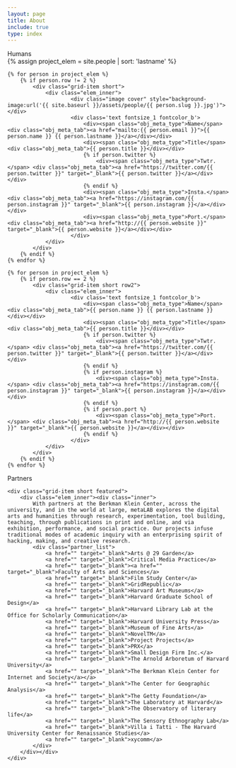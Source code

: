 ```yaml
---
layout: page
title: About
include: true
type: index
---
```

<style>
	.about_grid .short{
	}
	.about_grid .short.row2{
		height: 100px;
	}	
	
	.about_sum .elem_inner{
		border: 2px solid red;
		height: 400px!important;
	}
	.about_sum .elem_inner .inner{
		padding: 25px;
	}
	.header_desc span{
		color:red;
	}
	.about_r{
		margin-bottom: 15px;
		font-family: 'Roboto Mono', monospace;
		height: 150px;
	}
	.about_r span{
		color: red;
	}
	.partner_list{
		margin-top: 25px;
	}
	.partner_list a{
		display: block
	}
</style>


<div class="present_div fontsize_3">Humans</div>

<div class="grid about_grid">
 {% assign project_elem = site.people | sort: 'lastname' %}

	{% for person in project_elem %}
		{% if person.row != 2 %}
			<div class="grid-item short">
				<div class="elem_inner">
						<div class="image cover" style="background-image:url('{{ site.baseurl }}/assets/people/{{ person.slug }}.jpg')"></div>		
						<div class='text fontsize_1 fontcolor_b'>
							<div><span class="obj_meta_type">Name</span> <div class="obj_meta_tab"><a href="mailto:{{ person.email }}">{{ person.name }} {{ person.lastname }}</a></div></div>
							<div><span class="obj_meta_type">Title</span> <div class="obj_meta_tab">{{ person.title }}</div></div>
							{% if person.twitter %}
								<div><span class="obj_meta_type">Twtr.</span> <div class="obj_meta_tab"><a href="https://twitter.com/{{ person.twitter }}" target="_blank">{{ person.twitter }}</a></div></div>
							{% endif %}
							<div><span class="obj_meta_type">Insta.</span> <div class="obj_meta_tab"><a href="https://instagram.com/{{ person.instagram }}" target="_blank">{{ person.instagram }}</a></div></div>
							<div><span class="obj_meta_type">Port.</span> <div class="obj_meta_tab"><a href="http://{{ person.website }}" target="_blank">{{ person.website }}</a></div></div>
						</div>
				</div>		
			</div>	
		{% endif %}
	{% endfor %}

	{% for person in project_elem %}
		{% if person.row == 2 %}
			<div class="grid-item short row2">
				<div class="elem_inner">
						<div class='text fontsize_1 fontcolor_b'>
							<div><span class="obj_meta_type">Name</span> <div class="obj_meta_tab">{{ person.name }} {{ person.lastname }}</div></div>
							<div><span class="obj_meta_type">Title</span> <div class="obj_meta_tab">{{ person.title }}</div></div>
							{% if person.twitter %}
								<div><span class="obj_meta_type">Twtr.</span> <div class="obj_meta_tab"><a href="https://twitter.com/{{ person.twitter }}" target="_blank">{{ person.twitter }}</a></div></div>
							{% endif %}
							{% if person.instagram %}
								<div><span class="obj_meta_type">Insta.</span> <div class="obj_meta_tab"><a href="https://instagram.com/{{ person.instagram }}" target="_blank">{{ person.instagram }}</a></div></div>
							{% endif %}
							{% if person.port %}							
								<div><span class="obj_meta_type">Port.</span> <div class="obj_meta_tab"><a href="http://{{ person.website }}" target="_blank">{{ person.website }}</a></div></div>
							{% endif %}
						</div>
				</div>		
			</div>	
		{% endif %}
	{% endfor %}

</div>

<div class="present_div fontsize_3">Partners</div>
<div class="grid about_grid">

	<div class="grid-item short featured">
		<div class="elem_inner"><div class="inner">
			With partners at the Berkman Klein Center, across the university, and in the world at large, metaLAB explores the digital arts and humanities through research, experimentation, tool building, teaching, through publications in print and online, and via exhibition, performance, and social practice. Our projects infuse traditional modes of academic inquiry with an enterprising spirit of hacking, making, and creative research.
			<div class="partner_list">
				<a href="" target="_blank">Arts @ 29 Garden</a>
				<a href="" target="_blank">Critical Media Practice</a>
				<a href="" target="_blank"><a href="" target="_blank">Faculty of Arts and Sciences</a>
				<a href="" target="_blank">Film Study Center</a>
				<a href="" target="_blank">GridRepublic</a>
				<a href="" target="_blank">Harvard Art Museums</a>
				<a href="" target="_blank">Harvard Graduate School of Design</a>
				<a href="" target="_blank">Harvard Library Lab at the Office for Scholarly Communication</a>
				<a href="" target="_blank">Harvard University Press</a>
				<a href="" target="_blank">Museum of Fine Arts</a>
				<a href="" target="_blank">NovelTM</a>
				<a href="" target="_blank">Project Projects</a>
				<a href="" target="_blank">PRX</a>
				<a href="" target="_blank">Small Design Firm Inc.</a>
				<a href="" target="_blank">The Arnold Arboretum of Harvard University</a>
				<a href="" target="_blank">The Berkman Klein Center for Internet and Society</a></a>
				<a href="" target="_blank">The Center for Geographic Analysis</a>
				<a href="" target="_blank">The Getty Foundation</a>
				<a href="" target="_blank">The Laboratory at Harvard</a>
				<a href="" target="_blank">The Observatory of literary life</a>
				<a href="" target="_blank">The Sensory Ethnography Lab</a>
				<a href="" target="_blank">Villa i Tatti - The Harvard University Center for Renaissance Studies</a>
				<a href="" target="_blank">xycomm</a>
			</div>
		</div></div>		
	</div>

</div>